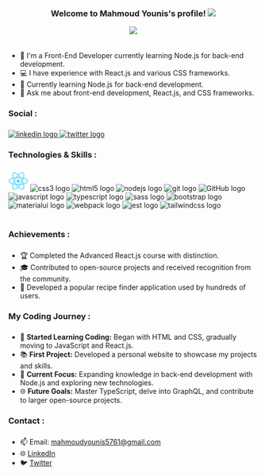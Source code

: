 <h3 align="center">
  Welcome to Mahmoud Younis's profile!
  <img src="https://media.giphy.com/media/hvRJCLFzcasrR4ia7z/giphy.gif" width="28">
</h3>
<p align="center">
  <a href="https://github.com/DenverCoder1/readme-typing-svg"><img src="https://readme-typing-svg.herokuapp.com/?lines=Front%20End%20Developer;Currently%20Learning%20Back%20End&font=Fira%20Code&center=true&width=440&height=45&color=f75c7e&vCenter=true&size=22"></a>
  <br>
  <img src="https://s3.amazonaws.com/alx-intranet.hbtn.io/uploads/medias/2024/2/424575fe9318e72b134a8994de3331043586294bff1965b941d949b335be507a.gif?X-Amz-Algorithm=AWS4-HMAC-SHA256&amp;X-Amz-Credential=AKIARDDGGGOUSBVO6H7D%2F20240420%2Fus-east-1%2Fs3%2Faws4_request&amp;X-Amz-Date=20240420T132124Z&amp;X-Amz-Expires=86400&amp;X-Amz-SignedHeaders=host&amp;X-Amz-Signature=d03de365f433c9c402bb3fe40611c9353d35adcefd77bb5dec94e17665a636a4" alt="" loading="lazy" style="">
</p> 

- 🏢 I'm a Front-End Developer currently learning Node.js for back-end development.
- 💻 I have experience with React.js and various CSS frameworks.
- 🌱 Currently learning Node.js for back-end development.
- 💬 Ask me about front-end development, React.js, and CSS frameworks.

###

<h3 align="left">Social :</h3>

###

<div align="left">
  <a href="http://www.linkedin.com/in/mahmoud-younis-93137b262" target="_blank">
    <img src="https://raw.githubusercontent.com/maurodesouza/profile-readme-generator/master/src/assets/icons/social/linkedin/default.svg" width="52" height="40" alt="linkedin logo"  />
  </a>
  <a href="https://x.com/Mahmoud22103?t=KnkFHRsdhVy2kM5LY-HWwg&s=09&mx=2" target="_blank">
    <img src="https://raw.githubusercontent.com/maurodesouza/profile-readme-generator/master/src/assets/icons/social/twitter/default.svg" width="52" height="40" alt="twitter logo"  />
  </a>
</div>

###

<h3 align="left">Technologies & Skills :</h3>

###

<div align="left">
  <img src="https://raw.githubusercontent.com/devicons/devicon/master/icons/react/react-original.svg" alt="react" width="40" height="40"/> 
  <img src="https://cdn.jsdelivr.net/gh/devicons/devicon/icons/css3/css3-original-wordmark.svg" height="40" width="40" alt="css3 logo" />
  <img src="https://cdn.jsdelivr.net/gh/devicons/devicon/icons/html5/html5-original-wordmark.svg" height="40" width="40" alt="html5 logo" />
  <img src="https://cdn.jsdelivr.net/gh/devicons/devicon/icons/nodejs/nodejs-original-wordmark.svg" height="40" width="40" alt="nodejs logo" />
  <img src="https://cdn.jsdelivr.net/gh/devicons/devicon/icons/git/git-original.svg" height="40" width="40" alt="git logo" />
  <img src="https://skillicons.dev/icons?i=github" height="40" width="40" alt="GitHub logo" />
  <img src="https://cdn.jsdelivr.net/gh/devicons/devicon/icons/javascript/javascript-original.svg" height="40" width="40" alt="javascript logo" />
  <img src="https://cdn.jsdelivr.net/gh/devicons/devicon/icons/typescript/typescript-original.svg" height="40" width="40" alt="typescript logo" />
  <img src="https://cdn.jsdelivr.net/gh/devicons/devicon/icons/sass/sass-original.svg" height="40" width="40" alt="sass logo" />
  <img src="https://cdn.jsdelivr.net/gh/devicons/devicon/icons/bootstrap/bootstrap-original.svg" height="40" width="40" alt="bootstrap logo" />
  <img src="https://cdn.jsdelivr.net/gh/devicons/devicon/icons/materialui/materialui-original.svg" height="40" width="40" alt="materialui logo" />
  <img src="https://cdn.jsdelivr.net/gh/devicons/devicon/icons/webpack/webpack-original.svg" height="40" width="40" alt="webpack logo" />
  <img src="https://cdn.jsdelivr.net/gh/devicons/devicon/icons/jest/jest-plain.svg" height="40" width="40" alt="jest logo" />
  <img src="https://cdn.jsdelivr.net/gh/devicons/devicon/icons/tailwindcss/tailwindcss-original.svg" height="40" width="40" alt="tailwindcss logo" />
</div>
<br>

<h3 align="left">Achievements :</h3>

###

- 🏆 Completed the Advanced React.js course with distinction.
- 🎓 Contributed to open-source projects and received recognition from the community.
- 🏅 Developed a popular recipe finder application used by hundreds of users.

###

<h3 align="left">My Coding Journey :</h3>

###

- 🚀 **Started Learning Coding:** Began with HTML and CSS, gradually moving to JavaScript and React.js.
- 📚 **First Project:** Developed a personal website to showcase my projects and skills.
- 🌟 **Current Focus:** Expanding knowledge in back-end development with Node.js and exploring new technologies.
- 🌐 **Future Goals:** Master TypeScript, delve into GraphQL, and contribute to larger open-source projects.

###

<h3 align="left">Contact :</h3>

###

- 📫 Email: [mahmoudyounis5761@gmail.com](mailto:mahmoudyounis5761@gmail.com)
- 🌐 [LinkedIn](https://www.linkedin.com/in/mahmoud-younis-93137b262?originalSubdomain=eg)
- 🐦 [Twitter](https://x.com/Mahmoud22103?t=KnkFHRsdhVy2kM5LY-HWwg&s=09&mx=2)

<!--<p align="left"> <img src="https://komarev.com/ghpvc/?username=mahmoudyounis0&label=Profile%20views&color=0e75b6&style=flat" alt="mahmoudyounis0" /> </p>-->
